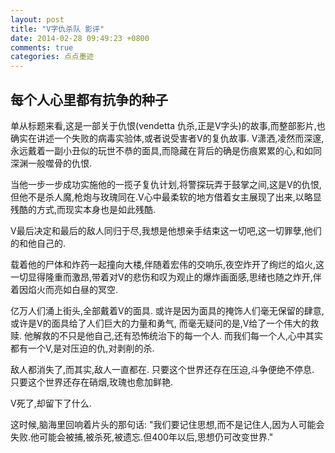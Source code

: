 ```yaml
---
layout: post
title: "V字仇杀队 影评"
date: 2014-02-28 09:49:23 +0800
comments: true
categories: 点点墨迹
---
```


## 每个人心里都有抗争的种子

单从标题来看,这是一部关于仇恨(vendetta 仇杀,正是V字头)的故事,而整部影片,也确实在讲述一个失败的病毒实验体,或者说受害者V的复仇故事. V潇洒,凌然而深邃,永远戴着一副小丑似的玩世不恭的面具,而隐藏在背后的确是伤痕累累的心,和如同深渊一般噬骨的仇恨.

当他一步一步成功实施他的一揽子复仇计划,将警探玩弄于鼓掌之间,这是V的仇恨,但他不是杀人魔,枪炮与玫瑰同在.V心中最柔软的地方借着女主展现了出来,以略显残酷的方式,而现实本身也是如此残酷.

V最后决定和最后的敌人同归于尽,我想是他想亲手结束这一切吧,这一切罪孽,他们的和他自己的.

载着他的尸体和炸药一起撞向大楼,伴随着宏伟的交响乐,夜空炸开了绚烂的焰火,这一切显得隆重而激昂,带着对V的悲伤和叹为观止的爆炸画面感,思绪也随之炸开,伴着因焰火而亮如白昼的冥空.

亿万人们涌上街头,全部戴着V的面具.
或许是因为面具的掩饰人们毫无保留的肆意,
或许是V的面具给了人们巨大的力量和勇气,
而毫无疑问的是,V给了一个伟大的救赎.
他解救的不只是他自己,还有恐怖统治下的每一个人.
而我们每一个人,心中其实都有一个V,是对压迫的仇,对剥削的杀.

敌人都消失了,而其实,敌人一直都在.
只要这个世界还存在压迫,斗争便绝不停息.
只要这个世界还存在硝烟,玫瑰也愈加鲜艳.

V死了,却留下了什么.

这时候,脑海里回响着片头的那句话:
"我们要记住思想,而不是记住人,因为人可能会失败.他可能会被捕,被杀死,被遗忘.但400年以后,思想仍可改变世界."
